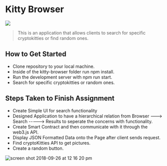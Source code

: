 # Kitty Browser

![](https://i.imgur.com/A7D2gMb.png)

> This is an application that allows clients to search for specific cryptokitties or find random ones.

## How to Get Started
 - Clone repository to your local machine.
 - Inside of the kitty-browser folder run npm install.
 - Run the development server with npm run start.
 - Search for specific cryptokitties or random ones.

 ## Steps Taken to Finish Assignment

 - Create Simple UI for search functionality
 - Designed Application to have a hierarchical relation from Browser ---> Search -----> Results to seperate the concerns with functionality.
 - Create Smart Contract and then communicate with it through the web3.js API.
 - Display JSON Formatted Data onto the Page after client sends request.
 - Find cryptoKitties API to get pictures.
 - Create a random button.


 ![screen shot 2018-09-26 at 12 16 20 pm](https://user-images.githubusercontent.com/28635782/46103865-c1713380-c186-11e8-8051-16c7f05f8b79.png)
